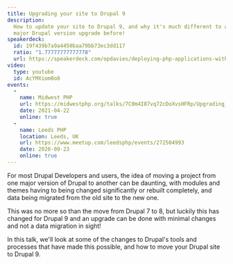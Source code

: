 ```yaml
---
title: Upgrading your site to Drupal 9
description:
  How to update your site to Drupal 9, and why it's much different to any
  major Drupal version upgrade before!
speakerdeck:
  id: 19f439b7a9a4450baa79bb73ec3dd117
  ratio: "1.77777777777778"
  url: https://speakerdeck.com/opdavies/deploying-php-applications-with-ansible-ansible-vault-and-ansistrano
video:
  type: youtube
  id: AcYMXiom0o8
events:
  -
    name: Midwest PHP
    url: https://midwestphp.org/talks/7C0m4I87vq72cDoXvsHFRp/Upgrading_your_site_to_Drupal_9
    date: 2021-04-22
    online: true
  -
    name: Leeds PHP
    location: Leeds, UK
    url: https://www.meetup.com/leedsphp/events/272504993
    date: 2020-09-23
    online: true
---
```


For most Drupal Developers and users, the idea of moving a project from one
major version of Drupal to another can be daunting, with modules and themes
having to being changed significantly or rebuilt completely, and data being
migrated from the old site to the new one.

This was no more so than the move from Drupal 7 to 8, but luckily this has
changed for Drupal 9 and an upgrade can be done with minimal changes and not a
data migration in sight!

In this talk, we'll look at some of the changes to Drupal's tools and processes
that have made this possible, and how to move your Drupal site to Drupal 9.
